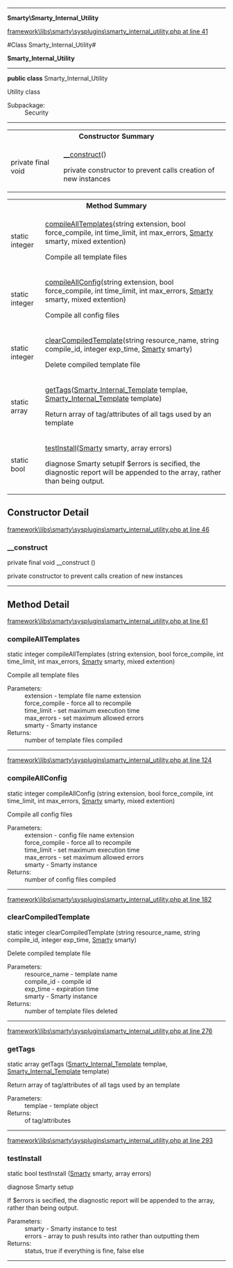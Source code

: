 

- - -

**Smarty\Smarty_Internal_Utility**


<a href="https://github.com/JeyDotC/Hirudo/blob/master/framework/libs/smarty/sysplugins/smarty_internal_utility.php#L41" target='_blank'>framework\libs\smarty\sysplugins\smarty_internal_utility.php at line 41</a>

#Class Smarty_Internal_Utility#

**Smarty_Internal_Utility**




- - -

<p><strong>public  class</strong> <span>Smarty_Internal_Utility</span></p>

<div class="comment" id="overview_description"><p>Utility class</p></div>

<dl>
<dt>Subpackage:</dt>
<dd>Security</dd>
</dl>


<hr />

<table id="summary_constructor">
<tr><th colspan="2">Constructor Summary</th></tr>
<tr>
<td><span class='k'>private final </span> <span class='nx'>void</span></td>
<td class="description"><p class="name"><a href="#__construct">__construct</a>()</p><p class="description">private constructor to prevent calls creation of new instances</p></td>
</tr>
</table>

<table id="summary_method">
<tr><th colspan="2">Method Summary</th></tr>
<tr>
<td><span class='k'>static </span> <span class='nx'>integer</span></td>
<td class="description"><p class="name"><a href="#compilealltemplates">compileAllTemplates</a>(string extension, bool force_compile, int time_limit, int max_errors, <a href="https://github.com/JeyDotC/Hirudo-docs/blob/master/Smarty/Smarty.md">Smarty</a> smarty, mixed extention)</p><p class="description">Compile all template files</p></td>
</tr>
<tr>
<td><span class='k'>static </span> <span class='nx'>integer</span></td>
<td class="description"><p class="name"><a href="#compileallconfig">compileAllConfig</a>(string extension, bool force_compile, int time_limit, int max_errors, <a href="https://github.com/JeyDotC/Hirudo-docs/blob/master/Smarty/Smarty.md">Smarty</a> smarty, mixed extention)</p><p class="description">Compile all config files</p></td>
</tr>
<tr>
<td><span class='k'>static </span> <span class='nx'>integer</span></td>
<td class="description"><p class="name"><a href="#clearcompiledtemplate">clearCompiledTemplate</a>(string resource_name, string compile_id, integer exp_time, <a href="https://github.com/JeyDotC/Hirudo-docs/blob/master/Smarty/Smarty.md">Smarty</a> smarty)</p><p class="description">Delete compiled template file</p></td>
</tr>
<tr>
<td><span class='k'>static </span> <span class='nx'>array</span></td>
<td class="description"><p class="name"><a href="#gettags">getTags</a>(<a href="https://github.com/JeyDotC/Hirudo-docs/blob/master/Smarty/Smarty_Internal_Template.md">Smarty_Internal_Template</a> templae, <a href="https://github.com/JeyDotC/Hirudo-docs/blob/master/Smarty/Smarty_Internal_Template.md">Smarty_Internal_Template</a> template)</p><p class="description">Return array of tag/attributes of all tags used by an template</p></td>
</tr>
<tr>
<td><span class='k'>static </span> <span class='nx'>bool</span></td>
<td class="description"><p class="name"><a href="#testinstall">testInstall</a>(<a href="https://github.com/JeyDotC/Hirudo-docs/blob/master/Smarty/Smarty.md">Smarty</a> smarty, array errors)</p><p class="description">diagnose Smarty setupIf $errors is secified, the diagnostic report will be appended to the array, rather than being output.</p></td>
</tr>
</table>

<h2 id="detail_method">Constructor Detail</h2>

<a href="https://github.com/JeyDotC/Hirudo/blob/master/framework/libs/smarty/sysplugins/smarty_internal_utility.php#L46" target='_blank'>framework\libs\smarty\sysplugins\smarty_internal_utility.php at line 46</a>

<h3 id="__construct">__construct</h3>
<span class='k'>private final </span> <span class='nx'>void</span> <span class='nf'>__construct</span> ()

<div class="details">
<p>private constructor to prevent calls creation of new instances</p>
</div>

- - -

<h2 id="detail_method">Method Detail</h2>

<a href="https://github.com/JeyDotC/Hirudo/blob/master/framework/libs/smarty/sysplugins/smarty_internal_utility.php#L61" target='_blank'>framework\libs\smarty\sysplugins\smarty_internal_utility.php at line 61</a>

<h3 id="compileAllTemplates()">compileAllTemplates</h3>
<span class='k'>static </span> <span class='nx'>integer</span> <span class='nf'>compileAllTemplates</span> (string extension, bool force_compile, int time_limit, int max_errors, <a href="https://github.com/JeyDotC/Hirudo-docs/blob/master/Smarty/Smarty.md">Smarty</a> smarty, mixed extention)

<div class="details">
<p>Compile all template files</p><dl>
<dt>Parameters:</dt>
<dd>extension - template file name extension</dd>
<dd>force_compile - force all to recompile</dd>
<dd>time_limit - set maximum execution time</dd>
<dd>max_errors - set maximum allowed errors</dd>
<dd>smarty - Smarty instance</dd>
<dt>Returns:</dt>
<dd>number of template files compiled</dd>
</dl>

</div>

- - -


<a href="https://github.com/JeyDotC/Hirudo/blob/master/framework/libs/smarty/sysplugins/smarty_internal_utility.php#L124" target='_blank'>framework\libs\smarty\sysplugins\smarty_internal_utility.php at line 124</a>

<h3 id="compileAllConfig()">compileAllConfig</h3>
<span class='k'>static </span> <span class='nx'>integer</span> <span class='nf'>compileAllConfig</span> (string extension, bool force_compile, int time_limit, int max_errors, <a href="https://github.com/JeyDotC/Hirudo-docs/blob/master/Smarty/Smarty.md">Smarty</a> smarty, mixed extention)

<div class="details">
<p>Compile all config files</p><dl>
<dt>Parameters:</dt>
<dd>extension - config file name extension</dd>
<dd>force_compile - force all to recompile</dd>
<dd>time_limit - set maximum execution time</dd>
<dd>max_errors - set maximum allowed errors</dd>
<dd>smarty - Smarty instance</dd>
<dt>Returns:</dt>
<dd>number of config files compiled</dd>
</dl>

</div>

- - -


<a href="https://github.com/JeyDotC/Hirudo/blob/master/framework/libs/smarty/sysplugins/smarty_internal_utility.php#L182" target='_blank'>framework\libs\smarty\sysplugins\smarty_internal_utility.php at line 182</a>

<h3 id="clearCompiledTemplate()">clearCompiledTemplate</h3>
<span class='k'>static </span> <span class='nx'>integer</span> <span class='nf'>clearCompiledTemplate</span> (string resource_name, string compile_id, integer exp_time, <a href="https://github.com/JeyDotC/Hirudo-docs/blob/master/Smarty/Smarty.md">Smarty</a> smarty)

<div class="details">
<p>Delete compiled template file</p><dl>
<dt>Parameters:</dt>
<dd>resource_name - template name</dd>
<dd>compile_id - compile id</dd>
<dd>exp_time - expiration time</dd>
<dd>smarty - Smarty instance</dd>
<dt>Returns:</dt>
<dd>number of template files deleted</dd>
</dl>

</div>

- - -


<a href="https://github.com/JeyDotC/Hirudo/blob/master/framework/libs/smarty/sysplugins/smarty_internal_utility.php#L276" target='_blank'>framework\libs\smarty\sysplugins\smarty_internal_utility.php at line 276</a>

<h3 id="getTags()">getTags</h3>
<span class='k'>static </span> <span class='nx'>array</span> <span class='nf'>getTags</span> (<a href="https://github.com/JeyDotC/Hirudo-docs/blob/master/Smarty/Smarty_Internal_Template.md">Smarty_Internal_Template</a> templae, <a href="https://github.com/JeyDotC/Hirudo-docs/blob/master/Smarty/Smarty_Internal_Template.md">Smarty_Internal_Template</a> template)

<div class="details">
<p>Return array of tag/attributes of all tags used by an template</p><dl>
<dt>Parameters:</dt>
<dd>templae - template object</dd>
<dt>Returns:</dt>
<dd>of tag/attributes</dd>
</dl>

</div>

- - -


<a href="https://github.com/JeyDotC/Hirudo/blob/master/framework/libs/smarty/sysplugins/smarty_internal_utility.php#L293" target='_blank'>framework\libs\smarty\sysplugins\smarty_internal_utility.php at line 293</a>

<h3 id="testInstall()">testInstall</h3>
<span class='k'>static </span> <span class='nx'>bool</span> <span class='nf'>testInstall</span> (<a href="https://github.com/JeyDotC/Hirudo-docs/blob/master/Smarty/Smarty.md">Smarty</a> smarty, array errors)

<div class="details">
<p>diagnose Smarty setup</p><p>If $errors is secified, the diagnostic report will be appended to the array, rather than being output.</p><dl>
<dt>Parameters:</dt>
<dd>smarty - Smarty instance to test</dd>
<dd>errors - array to push results into rather than outputting them</dd>
<dt>Returns:</dt>
<dd>status, true if everything is fine, false else</dd>
</dl>

</div>

- - -

